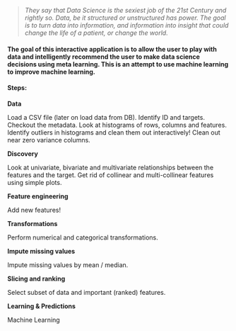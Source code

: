 > <i>They say that Data Science is the sexiest job of the 21st Century and rightly so. Data, be it structured or unstructured has power. The goal is to turn data into information, and information into insight that could change the life of a patient, or change the world. </i>

#### The goal of this interactive application is to allow the user to play with data and intelligently recommend the user to make data science decisions using meta learning. This is an attempt to use machine learning to improve machine learning. 

#### Steps:

**Data**

Load a CSV file (later on load data from DB). Identify ID and targets. Checkout the metadata. Look at histograms of rows, columns and features. Identify outliers in histograms and clean them out interactively! Clean out near zero variance columns.

**Discovery**

Look at univariate, bivariate and multivariate relationships between the features and the target. Get rid of collinear and multi-collinear features using simple plots.

**Feature engineering**

Add new features!

**Transformations**

Perform numerical and categorical transformations.

**Impute missing values**

Impute missing values by mean / median.

**Slicing and ranking**

Select subset of data and important (ranked) features.

**Learning & Predictions**

Machine Learning